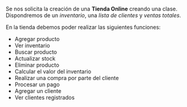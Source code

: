 Se nos solicita la creación de una **Tienda Online** creando una clase.
Dispondremos de un *inventario*, una *lista de clientes* y *ventas totales*.

En la tienda debemos poder realizar las siguientes funciones:
  - Agregar producto
  - Ver inventario
  - Buscar producto
  - Actualizar stock
  - Eliminar producto
  - Calcular el valor del inventario
  - Realizar una compra por parte del cliente
  - Procesar un pago
  - Agregar un cliente
  - Ver clientes registrados
